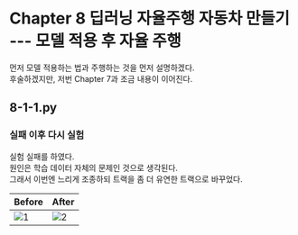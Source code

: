 # Chapter 8 딥러닝 자율주행 자동차 만들기 --- 모델 적용 후 자율 주행

먼저 모델 적용하는 법과 주행하는 것을 먼저 설명하겠다.            
후술하겠지만, 저번 Chapter 7과 조금 내용이 이어진다.

## 8-1-1.py


### 실패 이후 다시 실험

실험 실패를 하였다.            
원인은 학습 데이터 자체의 문제인 것으로 생각된다.                      
그래서 이번엔 느리게 조종하되 트랙을 좀 더 유연한 트랙으로 바꾸었다. 

|Before|After|
|------|-----|
|![1](https://user-images.githubusercontent.com/64456822/183543734-47ba3824-b1db-4e28-b4f2-a5b174808119.JPG)|![2](https://user-images.githubusercontent.com/64456822/183543760-4c20ccad-9d3d-4815-a9ac-74b289d61db6.JPG)|
